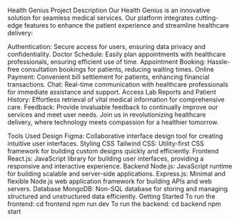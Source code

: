 Health Genius
Project Description
Our Health Genius is an innovative solution for seamless medical services. Our platform integrates cutting-edge features to enhance the patient experience and streamline healthcare delivery:

Authentication: Secure access for users, ensuring data privacy and confidentiality.
Doctor Schedule: Easily plan appointments with healthcare professionals, ensuring efficient use of time.
Appointment Booking: Hassle-free consultation bookings for patients, reducing waiting times.
Online Payment: Convenient bill settlement for patients, enhancing financial transactions.
Chat: Real-time communication with healthcare professionals for immediate assistance and support.
Access Lab Reports and Patient History: Effortless retrieval of vital medical information for comprehensive care.
Feedback: Provide invaluable feedback to continually improve our services and meet user needs.
Join us in revolutionizing healthcare delivery, where technology meets compassion for a healthier tomorrow.

Tools Used
Design
Figma: Collaborative interface design tool for creating intuitive user interfaces.
Styling
CSS
Tailwind CSS: Utility-first CSS framework for building custom designs quickly and efficiently.
Frontend
React.js: JavaScript library for building user interfaces, providing a responsive and interactive experience.
Backend
Node.js: JavaScript runtime for building scalable and server-side applications.
Express.js: Minimal and flexible Node.js web application framework for building APIs and web servers.
Database
MongoDB: Non-SQL database for storing and managing structured and unstructured data efficiently.
Getting Started
To run the frontend:
cd frontend
npm run dev
To run the backend:
cd backend
npm start
